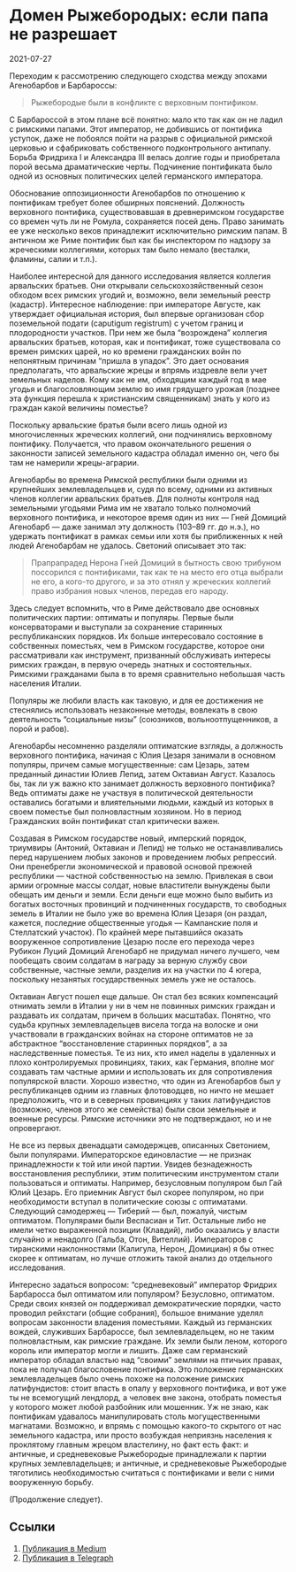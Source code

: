 # Домен Рыжебородых: если папа не разрешает


<p class="text-end time-holder"><time>2021-07-27</time></p>





Переходим к рассмотрению следующего сходства между эпохами Агенобарбов
и Барбароссы:

> Рыжебородые были в конфликте с верховным понтификом.

С Барбароссой в этом плане всё понятно: мало кто так как он не ладил с
римскими папами. Этот император, не добившись от понтифика уступок,
даже не побоялся пойти на разрыв с официальной римской церковью и
сфабриковать собственного подконтрольного антипапу. Борьба Фридриха I и
Александра III велась долгие годы и приобретала порой весьма
драматические черты. Подчинение понтификата было одной из основных
политических целей германского императора.

Обоснование оппозиционности Агенобарбов по отношению к понтификам
требует более обширных пояснений. Должность верховного понтифика,
существовавшая в древнеримском государстве со времен чуть ли не Ромула,
сохраняется посей день. Право занимать ее уже несколько веков
принадлежит исключительно римским папам. В античном же Риме понтифик
был как бы инспектором по надзору за жреческими коллегиями, которых там
было немало (весталки, фламины, салии и т.п.).

Наиболее интересной для данного исследования является коллегия
арвальских братьев. Они открывали сельскохозяйственный сезон обходом
всех римских угодий и, возможно, вели земельный реестр (кадастр).
Интересное наблюдение: при императоре Августе, как утверждает
официальная история, был впервые организован сбор поземельной подати
(caputigum registrum) с учетом границ и плодородности участков. При нем
же была “возрождена” коллегия арвальских братьев, которая, как и
понтификат, тоже существовала со времен римских царей, но ко времени
гражданских войн по непонятным причинам “пришла в упадок”. Это дает
основания предполагать, что арвальские жрецы и впрямь издревле вели
учет земельных наделов. Кому как не им, обходящим каждый год в мае
угодья и благословляющим землю во имя грядущего урожая (позднее эта
функция перешла к христианским священникам) знать у кого из граждан
какой величины поместье?

Поскольку арвальские братья были всего лишь одной из многочисленных
жреческих коллегий, они подчинялись верховному понтифику. Получается,
что правом окончательного решения о законности записей земельного
кадастра обладал именно он, чего бы там не намерили жрецы-аграрии.

Агенобарбы во времена Римской республики были одними из крупнейших
землевладельцев и, судя по всему, одними из активных членов коллегии
арвальских братьев. Для полноты контроля над земельными угодьями Рима
им не хватало только полномочий верховного понтифика, и некоторое время
один из них — Гней Домиций Агенобарб — даже занимал эту должность
(103–89 гг. до н.э.), но удержать понтификат в рамках семьи или хотя бы
приближенных к ней людей Агенобарбам не удалось. Светоний описывает это
так:

> Прапрапрадед Нерона Гней Домиций в бытность свою трибуном поссорился
> с понтификами, так как те на место его отца выбрали не его, а
> кого-то другого, и за это отнял у жреческих коллегий право избрания
> новых членов, передав его народу.

Здесь следует вспомнить, что в Риме действовало две основных
политических партии: оптиматы и популяры. Первые были консерваторами и
выступали за сохранение старинных республиканских порядков. Их больше
интересовало состояние в собственных поместьях, чем в Римском
государстве, которое они рассматривали как инструмент, призванный
обслуживать интересы римских граждан, в первую очередь знатных и
состоятельных. Римскими гражданами была в то время сравнительно
небольшая часть населения Италии.

Популяры же любили власть как таковую, и для ее достижения не
стеснялись использовать незаконные методы, вовлекать в свою
деятельность “социальные низы” (союзников, вольноотпущенников, а порой
и рабов).

Агенобарбы несомненно разделяли оптиматские взгляды, а должность
верховного понтифика, начиная с Юлия Цезаря занимали в основном
популяры, причем самые могущественные: сам Цезарь, затем преданный
династии Юлиев Лепид, затем Октавиан Август. Казалось бы, так ли уж
важно кто занимает должность верховного понтифика? Ведь оптиматы даже
не участвуя в политической деятельности оставались богатыми и
влиятельными людьми, каждый из которых в своем поместье был
полновластным хозяином. Но в период Гражданских войн понтификат стал
критически важен.

Создавая в Римском государстве новый, имперский порядок, триумвиры
(Антоний, Октавиан и Лепид) не только не останавливались перед
нарушением любых законов и проведением любых репрессий. Они пренебрегли
экономической и правовой основой прежней республики — частной
собственностью на землю. Привлекая в свои армии огромные массы солдат,
новые властители вынуждены были обещать им деньги и земли. Если деньги
еще можно было выбить из богатых восточных провинций и подчиненных
государств, то свободных земель в Италии не было уже во времена Юлия
Цезаря (он раздал, кажется, последние общественные угодья — Кампанские
поля и Стеллатский участок). По крайней мере пытавшийся оказать
вооруженное сопротивление Цезарю после его перехода через Рубикон Луций
Домиций Агенобарб не придумал ничего лучшего, чем пообещать своим
солдатам в награду за верную службу свои собственные, частные земли,
разделив их на участки по 4 югера, поскольку незанятых государственных
земель уже не осталось.

Октавиан Август пошел еще дальше. Он стал без всяких компенсаций
отнимать земли в Италии у ни в чем не повинных римских граждан и
раздавать их солдатам, причем в больших масштабах. Понятно, что судьба
крупных землевладельцев висела тогда на волоске и они участвовали в
гражданских войнах на стороне оптиматов не за абстрактное
“восстановление старинных порядков”, а за наследственные поместья. Те
из них, кто имел наделы в удаленных и плохо контролируемых провинциях,
таких, как Германия, вполне мог создавать там частные армии и
использовать их для сопротивления популярской власти. Хорошо известно,
что один из Агенобарбов был у республиканцев одним из главных
флотоводцев, но ничто не мешает предположить, что и в северных
провинциях у таких латифундистов (возможно, членов этого же семейства)
были свои земельные и военные ресурсы. Римские источники это не
подтверждают, но и не опровергают.

Не все из первых двенадцати самодержцев, описанных Светонием, были
популярами. Императорское единовластие — не признак принадлежности к
той или иной партии. Увидев безнадежность восстановления республики,
этим политическим инструментом стали пользоваться и оптиматы. Например,
безусловным популяром был Гай Юлий Цезарь. Его приемник Август был
скорее популяром, но при необходимости вступал в политические союзы с
оптиматами. Следующий самодержец — Тиберий — был, пожалуй, чистым
оптиматом. Популярами были Веспасиан и Тит. Остальные либо не имели
четко выраженной позиции (Клавдий), либо оказались у власти случайно и
ненадолго (Гальба, Отон, Вителлий). Императоров с тиранскими
наклонностями (Калигула, Нерон, Домициан) я бы отнес скорее к
оптиматам, но лучше отложить такой анализ до отдельного исследования.

Интересно задаться вопросом: “средневековый” император Фридрих
Барбаросса был оптиматом или популяром? Безусловно, оптиматом. Среди
своих князей он поддерживал демократические порядки, часто проводил
рейхстаги (общие собрания), большое внимание уделял вопросам законности
владения поместьями. Каждый из германских вождей, служивших Барбароссе,
был землевладельцем, но не таким полновластным, как римские граждане.
Их земли были леном, которого король или император могли и лишить. Даже
сам германский император обладал властью над “своими” землями на
птичьих правах, пока не получал благословение понтифика. Это положение
германских землевладельцев было очень похоже на положение римских
латифундистов: стоит впасть в опалу у верховного понтифика, и вот уже
ты не всемогущий лендлорд, а человек вне закона, отобрать поместья у
которого может любой разбойник или мошенник. Уж не знаю, как понтификам
удавалось манипулировать столь могущественными магнатами. Возможно, и
впрямь с помощью какого-то скрытого от нас земельного кадастра, или
просто возбуждая неприязнь населения к проклятому главным жрецом
властелину, но факт есть факт: и античные, и средневековые Рыжебородые
принадлежали к партии крупных землевладельцев; и античные, и
средневековые Рыжебородые тяготились необходимостью считаться с
понтификами и вели с ними вооруженную борьбу.

(Продолжение следует).




## Ссылки

1. [Публикация в Medium](https://yababay.medium.com/домен-рыжебородых-если-папа-не-разрешает-19dfa0ca364d)
1. [Публикация в Telegraph](https://telegra.ph/Domen-Ryzheborodyh-esli-papa-ne-razreshaet-07-27)

